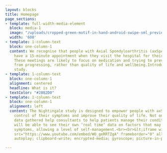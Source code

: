 ```yaml
---
layout: blocks
title: Homepage
page_sections:
- template: full-width-media-element
  block: media-1
  image: "/uploads/cropped-green-motif-in-hand-android-swipe-sml_preview1.png"
  width: '600'
- template: 1-column-text
  block: one-column-1
  content: We recognise that people with Axial Spondyloarthritis (axSpA) may only
    have a 15-minute appointment when they visit the hospital for their check-up.
    These meetings are likely to focus on medication and trying to prevent the condition
    from progressing, rather than quality of life and wellbeing.Introducing…the <strong>‘Nightingale’</strong>
    study.
- template: 1-column-text
  block: one-column-1
  alignment: centered
  headline: What is it?
  textColor: "#2882D0"
- template: 1-column-text
  block: one-column-1
  alignment: left
  content: The Nightingale study is designed to empower people with axSpA to take
    control of their symptoms and improve their quality of life. Not only will the
    data gathered help consultants to help patients manage their condition, but they
    will be able to see their own ‘real time’ data on factors that may influence these
    symptoms, allowing a level of self-management.<br><br>&lt;iframe width="560" height="315"
    src="https://www.youtube.com/embed/WO_geRRTZgA" frameborder="0" allow="accelerometer;
    autoplay; clipboard-write; encrypted-media; gyroscope; picture-in-picture" allowfullscreen&gt;&lt;/iframe&gt;<br>

---
```

